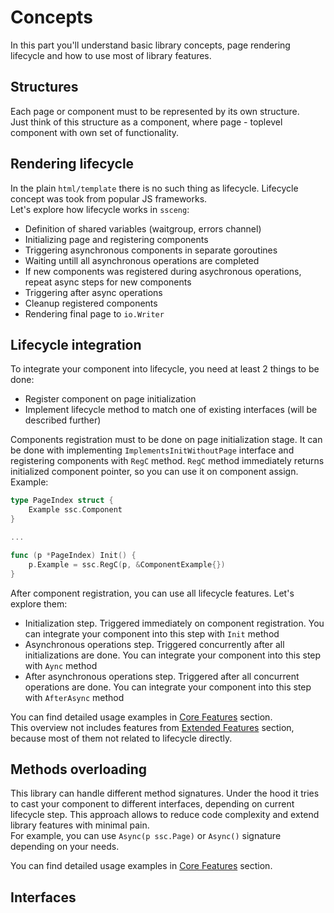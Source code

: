 # Concepts

In this part you'll understand basic library concepts, page rendering lifecycle and how to use most of library features.

## Structures

Each page or component must to be represented by its own structure.  
Just think of this structure as a component, where page - toplevel component with own set of functionality.

## Rendering lifecycle

In the plain `html/template` there is no such thing as lifecycle. Lifecycle concept was took from popular JS frameworks.  
Let's explore how lifecycle works in `ssceng`:

- Definition of shared variables (waitgroup, errors channel)
- Initializing page and registering components
- Triggering asynchronous components in separate goroutines
- Waiting untill all asynchronous operations are completed
- If new components was registered during asychronous operations, repeat async steps for new components
- Triggering after async operations
- Cleanup registered components
- Rendering final page to `io.Writer`

## Lifecycle integration

To integrate your component into lifecycle, you need at least 2 things to be done:  

- Register component on page initialization
- Implement lifecycle method to match one of existing interfaces (will be described further)

Components registration must to be done on page initialization stage. It can be done with implementing `ImplementsInitWithoutPage` interface and registering components with `RegC` method. `RegC` method immediately returns initialized component pointer, so you can use it on component assign.  
Example:

```go
type PageIndex struct {
    Example ssc.Component
}

...

func (p *PageIndex) Init() {
    p.Example = ssc.RegC(p, &ComponentExample{})
}
```

After component registration, you can use all lifecycle features. Let's explore them:

- Initialization step. Triggered immediately on component registration. You can integrate your component into this step with `Init` method
- Asynchronous operations step. Triggered concurrently after all initializations are done. You can integrate your component into this step with `Aync` method
- After asynchronous operations step. Triggered after all concurrent operations are done. You can integrate your component into this step with `AfterAsync` method

You can find detailed usage examples in [Core Features](/core-features) section.  
This overview not includes features from [Extended Features](/extended-features) section, because most of them not related to lifecycle directly.

## Methods overloading

This library can handle different method signatures. Under the hood it tries to cast your component to different interfaces, depending on current lifecycle step. This approach allows to reduce code complexity and extend library features with minimal pain.  
For example, you can use `Async(p ssc.Page)` or `Async()` signature depending on your needs.  

You can find detailed usage examples in [Core Features](/core-features) section.  

## Interfaces
